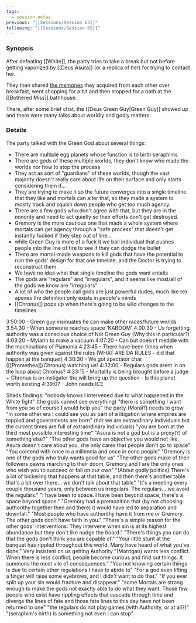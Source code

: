 ```yaml
---
tags:
  - session-notes
previous: "[[Sessions/Session 63]]"
following: "[[Sessions/Session 65]]"
---
```

### Synopsis
After defeating [[White]], the party tries to take a break but not before getting vaporized by [[Deus Asura]] (or a replica of her) for trying to contact her.

They then shared [the memories](https://docs.google.com/document/d/1D4WY_8_G1YOUBw-kyuS3Yzv67fYQ8VkylCl05uekOCI/edit?usp=sharing) they acquired from each other over breakfast, went shopping for a bit and then stopped for a bath at the [[Bothered Miss]] bathhouse.

There, after some brief chat, the [[Deus Green Guy|Green Guy]] showed up and there were many talks about worldly and godly matters.

### Details

The party talked with the Green God about several things:

- There are multiple egg planets whose function is to birth seraphims
- There are gods of these multiple worlds, they don't know who made the worlds nor how to stop the process
- They act as sort of "guardians" of these worlds, though the vast majority doesn't really care about life on their surface and only starts considering them if...
- They are trying to make it so the future converges into a single timeline that they like and mortals can alter that, so they made a system to mostly track and squish down people who get too much agency.
- There are a few gods who don't agree with that, but they are in the minority and need to act quietly so their efforts don't get destroyed.
- Gremory is the more cautious one that made a whole system where mortals can get agency through a "safe process" that doesn't get instantly fucked if they step out of line...
- while Green Guy is more of a fuck it we ball individual that pushes people into the line of fire to see if they can dodge the bullet
- There are mortal-made weapons to kill gods that have the potential to ruin the gods' design for that one timeline, and the Doctor is trying to reconstruct them
- We have no idea what that single timeline the gods want entails
- The gods are "regulars" and "irregulars", and it seems like most/all of the gods we know are "irregulars"
- A lot of who the people call gods are just powerful dudes, much like rex apexes the definition only exists in people's minds
- [[Chronus]] pops up when there's going to be wild changes to the timelines



3:50:00 - Green guy insinuates he can make other races/future worlds 
3:54:30 - When someone reaches space 'KABOOM' 
4:00:30 - Us forgetting authority was a conscious choice of Not Green Guy (Why this in particular?) 
4:03:20 - Mylarin to make a vacuum 
4:07:20 - Can but doesn't meddle with the machinations of Piamonia 
4:23:45 - There have been times when authority was given against the rules (WHAT ARE DA RULES - did that happen at the banquet) 
4:30:30 - We got spectator chat ([[Promethea]]/Chronus) watching us! 
4:32:00 - Regulars gods arent in on the loop about Chronus? 
4:33:15 - Mortality is being brought before a judge + Chronus is an instigator the will bring up the question - Is this planet worth existing 
4:39:07 - John needs ICE

Shads findings: 
"nobody knows I intervened due to what happened in the White fight" (the gods cannot see everything)
"there is something I want from you so of course I would help you"
the party (Morai?) needs to grow
"in some other era I could see you as part of a litigation where empires are toppled and governments are born" (tldr we are extraodinary individuals but the current times are full of extraordinary individuals)
"you are born at the third most possible interesting time"
"Asura is not a god but is a proxy(?) of something else?"
"The other gods have an objective you would not like. Asura doesn't care about you, she only cares that people don't go to space"
"You contend with once in a millennia and once in eons people"
"Gremory is one of the gods who truly wants good for us"
"The other gods make of their followers pawns marching to their doom, Gremory and I are the only ones who wish you to succeed or fail on our own"
"(About godly politics) There's a lot of bickering that happens at that table, and then there's another table that's a bit over there... we don't talk about that table"
"It's a meeting every couple thousand years, only between us irregulars. The regulars... we avoid the regulars."
"I have been to space. I have been beyond space, there's a space beyond space."
"Gremory had a premonition that (by not choosing authorithy together then and there) it would have led to separation and downfall."
"Most people who have authorithy have it from me or Gremory. The other gods don't have faith in you."
"There's a simple reason for the other gods' interventions: They intervene when sin is at its highest abundance but they don't like nudge the board."
"There's things you can do that the gods don't think you are capable of."
"Your little stunt at the banquet has rippled throughout this world. Many have heard of what you've done."
Very insistent on us getting Authority
"(Morrigan) wants less conflict. When there is less conflict, people become curious and find out things. It summons the most vile of consequences."
"You not knowing certain things is due to certain other regulations I have to abide to"
"For a god even lifting a finger will raise some eyebrows, and I didn't want to do that."
"If you ever split up your sin would fracture and disappear."
"some Mortals are strong enough to make the gods not exactly able to do what they want. Those few people who exist have rippling effects that cascade through time and diverge the lines of fate and those fate lines to this day have not been returned to one"
"the regulars do not play games (with Authority, or at all?)"
"(seraphim's birth) is something not even I can stop"